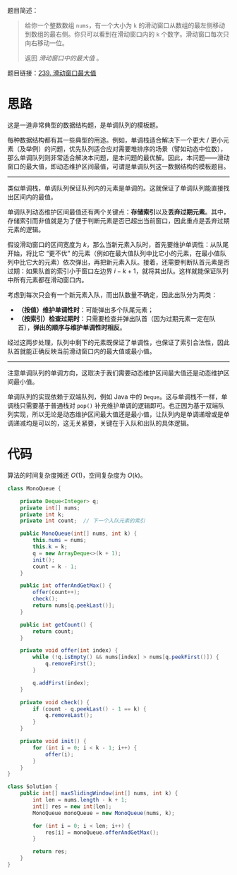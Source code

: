 题目简述：

> 给你一个整数数组 `nums`，有一个大小为 `k` 的滑动窗口从数组的最左侧移动到数组的最右侧。你只可以看到在滑动窗口内的 `k` 个数字。滑动窗口每次只向右移动一位。
>
> 返回 *滑动窗口中的最大值* 。

题目链接：[239. 滑动窗口最大值](https://leetcode.cn/problems/sliding-window-maximum/)

# 思路

这是一道非常典型的数据结构题，是单调队列的模板题。

每种数据结构都有其一些典型的用途。例如，单调栈适合解决下一个更大 / 更小元素（及举例）的问题，优先队列适合应对需要堆排序的场景（譬如动态中位数），那么单调队列则非常适合解决本问题，是本问题的最优解。因此，本问题——滑动窗口的最大值，即动态维护区间最值，可谓是单调队列这一数据结构的模板题目。

---

类似单调栈，单调队列保证队列内的元素是单调的。这就保证了单调队列能直接找出区间内的最值。

单调队列动态维护区间最值还有两个关键点：**存储索引**以及**丢弃过期元素**。其中，存储索引而非值就是为了便于判断元素是否已超出当前窗口，因此重点是丢弃过期元素的逻辑。

假设滑动窗口的区间宽度为 $k$，那么当新元素入队时，首先要维护单调性：从队尾开始，将比它 “更不优” 的元素（例如在最大值队列中比它小的元素，在最小值队列中比它大的元素）依次弹出，再把新元素入队。接着，还需要判断队首元素是否过期：如果队首的索引小于窗口左边界 $i-k+1$，就将其出队。这样就能保证队列中所有元素都在滑动窗口内。

考虑到每次只会有一个新元素入队，而出队数量不确定，因此出队分为两类：

- **（按值）维护单调性时**：可能弹出多个队尾元素；
- **（按索引）检查过期时**：只需要检查并弹出队首（因为过期元素一定在队首），**弹出的顺序与维护单调性时相反**。

经过这两步处理，队列中剩下的元素既保证了单调性，也保证了索引合法性，因此队首就能正确反映当前滑动窗口内的最大值或最小值。

---

注意单调队列的单调方向，这取决于我们需要动态维护区间最大值还是动态维护区间最小值。

单调队列的实现依赖于双端队列，例如 Java 中的 `Deque`。这与单调栈不一样，单调栈只需要基于普通栈对 `pop()` 补充维护单调的逻辑即可。也正因为基于双端队列实现，所以无论是动态维护区间最大值还是最小值，让队列内是单调递增或是单调递减均是可以的，这无关紧要，关键在于入队和出队的具体逻辑。

# 代码

算法的时间复杂度摊还 $O(1)$，空间复杂度为 $O(k)$。

```java
class MonoQueue {

    private Deque<Integer> q;
    private int[] nums;
    private int k;
    private int count;  // 下一个入队元素的索引

    public MonoQueue(int[] nums, int k) {
        this.nums = nums;
        this.k = k;
        q = new ArrayDeque<>(k + 1);
        init();
        count = k - 1;
    }

    public int offerAndGetMax() {
        offer(count++);
        check();
        return nums[q.peekLast()];
    }

    public int getCount() {
        return count;
    }

    private void offer(int index) {
        while (!q.isEmpty() && nums[index] > nums[q.peekFirst()]) {
            q.removeFirst();
        }

        q.addFirst(index);
    }

    private void check() {
        if (count - q.peekLast() - 1 == k) {
            q.removeLast();
        }
    }

    private void init() {
        for (int i = 0; i < k - 1; i++) {
            offer(i);
        }
    }
}

class Solution {
    public int[] maxSlidingWindow(int[] nums, int k) {
        int len = nums.length - k + 1;
        int[] res = new int[len];
        MonoQueue monoQueue = new MonoQueue(nums, k);

        for (int i = 0; i < len; i++) {
            res[i] = monoQueue.offerAndGetMax();
        }

        return res;
    }
}
```

